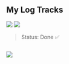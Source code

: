 ## My Log Tracks

<p>

 <img src="https://img.shields.io/github/issues/juliadelacerda/my_log_tracks.svg">
  <img src="https://img.shields.io/github/issues-closed/juliadelacerda/my_log_tracks.svg">
</p>

> Status: Done ✅ 
##

<p>
<img src="https://img.shields.io/badge/python-3670A0?style=for-the-badge&logo=python&logoColor=ffdd54"
</p>
